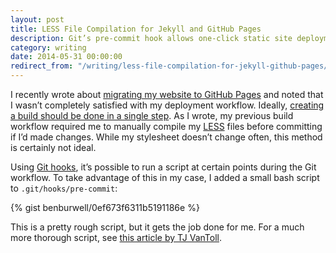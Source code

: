 ```yaml
---
layout: post
title: LESS File Compilation for Jekyll and GitHub Pages
description: Git’s pre-commit hook allows one-click static site deployment — including LESS file compilation — to GitHub pages.
category: writing
date: 2014-05-31 00:00:00
redirect_from: "/writing/less-file-compilation-for-jekyll-github-pages/"
---
```


I recently wrote about [migrating my website to GitHub Pages](/writing/migrating-to-github-pages-and-jekyll) and noted that I wasn’t completely satisfied with my deployment workflow. Ideally, [creating a build should be done in a single step](http://www.joelonsoftware.com/articles/fog0000000043.html). As I wrote, my previous build workflow required me to manually compile my [LESS](http://lesscss.org) files before committing if I’d made changes. While my stylesheet doesn’t change often, this method is certainly not ideal.

Using [Git hooks](http://git-scm.com/book/en/Customizing-Git-Git-Hooks), it’s possible to run a script at certain points during the Git workflow. To take advantage of this in my case, I added a small bash script to `.git/hooks/pre-commit`:

{% gist benburwell/0ef673f6311b5191186e %}

This is a pretty rough script, but it gets the job done for me. For a much more thorough script, see [this article by TJ VanToll](http://tjvantoll.com/2012/07/07/the-ideal-less-workflow-with-git/).
